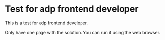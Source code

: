# Test for adp frontend developer

This is a test for adp frontend developer.

Only have one page with the solution. You can run it using the web browser.